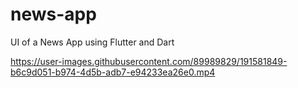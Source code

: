 # news-app
UI of a News App using Flutter and Dart


https://user-images.githubusercontent.com/89989829/191581849-b6c9d051-b974-4d5b-adb7-e94233ea26e0.mp4

